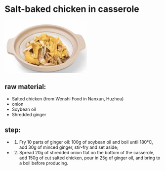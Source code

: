 # Salt-baked chicken in casserole

![砂锅盐焗鸡](/images/砂锅盐焗鸡.png)

## raw material:

- Salted chicken (from Wenshi Food in Nanxun, Huzhou)
- onion
- Soybean oil
- Shredded ginger

## step:

- 1. Fry 10 parts of ginger oil: 100g of soybean oil and boil until 180℃, add 30g of minced ginger, stir-fry and set aside;
- 2. Spread 20g of shredded onion flat on the bottom of the casserole, add 150g of cut salted chicken, pour in 25g of ginger oil, and bring to a boil before producing.
